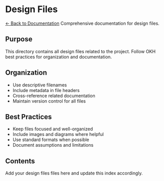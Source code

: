 # Design Files

[← Back to Documentation](../docs/index.md)
Comprehensive documentation for design files.

## Purpose

This directory contains all design files related to the project.
Follow OKH best practices for organization and documentation.

## Organization

- Use descriptive filenames
- Include metadata in file headers
- Cross-reference related documentation
- Maintain version control for all files

## Best Practices

- Keep files focused and well-organized
- Include images and diagrams where helpful
- Use standard formats when possible
- Document assumptions and limitations

## Contents

Add your design files files here and update this index accordingly.
